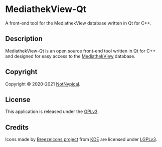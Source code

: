 
# MediathekView-Qt

A front-end tool for the MediathekView database written in Qt for C++.


## Description

MediathekView-Qt is an open source front-end tool written in Qt for C++ and designed for easy access to the [MediathekView](https://mediathekview.de) database.


## Copyright

Copyright &copy; 2020-2021 [NotNypical](https://notnypical.github.io).


## License

This application is released under the [GPLv3](https://www.gnu.org/licenses/gpl-3.0.en.html).


## Credits

Icons made by [BreezeIcons project](https://api.kde.org/frameworks/breeze-icons/html/index.html) from [KDE](https://kde.org)
are licensed under [LGPLv3](https://www.gnu.org/licenses/lgpl-3.0.en.html).
